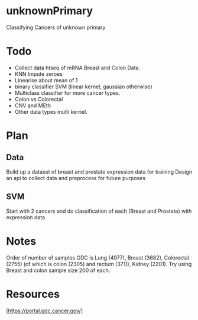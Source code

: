 # unknownPrimary
Classifying Cancers of unknown primary

# Todo
 - Collect data htseq of mRNA Breast and Colon Data.
 - KNN Impute zeroes
 - Linearise about mean of 1
 - binary classifier SVM (linear kernel, gaussian otherwise)
 - Multiclass classifier for more cancer types.
 - Colon vs Colorectal
 - CNV and MEth
 - Other data types multi kernel.

# Plan
## Data
Build up a dataset of breast and prostate expression data for training
Design an api to collect data and preprocess for future purposes

## SVM
Start with 2 cancers and do classification of each (Breast and Prostate) with expression data

# Notes

Order of number of samples GDC is
Lung (4977), Breast (3682), Colorectal (2755) (of which is colon (2305) and rectum (371)), Kidney (2201).
Try using Breast and colon sample size 200 of each.

# Resources
[https://portal.gdc.cancer.gov/]

